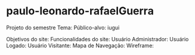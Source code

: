 # paulo-leonardo-rafaelGuerra
Projeto do semestre  Tema: Público-alvo: iugui


Objetivos do site: Funcionalidades do site: Usuário Administrador: Usuário Logado: Usuário Visitante: Mapa de Navegação: Wireframe:
